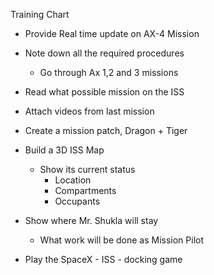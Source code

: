 Training Chart


- Provide Real time update on AX-4 Mission

- Note down all the required procedures
    - Go through Ax 1,2 and 3 missions

- Read what possible mission on the ISS

- Attach videos from last mission

- Create a mission patch, Dragon + Tiger 

- Build a 3D ISS Map
    - Show its current status
        - Location
        - Compartments
        - Occupants

- Show where Mr. Shukla will stay
    - What work will be done as Mission Pilot

- Play the SpaceX - ISS - docking game

